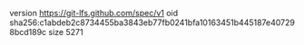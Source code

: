 version https://git-lfs.github.com/spec/v1
oid sha256:c1abdeb2c8734455ba3843eb77fb0241bfa10163451b445187e407298bcd189c
size 5271
